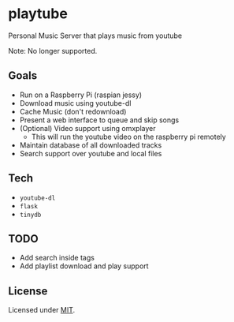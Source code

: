 # playtube

Personal Music Server that plays music from youtube

Note: No longer supported.

## Goals

- Run on a Raspberry Pi (raspian jessy)
- Download music using youtube-dl
- Cache Music (don't redownload)
- Present a web interface to queue and skip songs
- (Optional) Video support using omxplayer
    - This will run the youtube video on the raspberry pi remotely
- Maintain database of all downloaded tracks
- Search support over youtube and local files


## Tech

- `youtube-dl`
- `flask`
- `tinydb`

## TODO

- Add search inside tags
- Add playlist download and play support

## License

Licensed under [MIT](https://nemo.mit-license.org).
